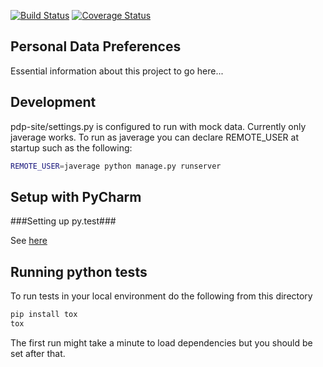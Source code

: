 [![Build Status](https://travis-ci.org/UWIT-IAM/iam-identity-pdp.svg?branch=master)](https://travis-ci.org/UWIT-IAM/iam-identity-pdp)
[![Coverage Status](https://coveralls.io/repos/github/UWIT-IAM/iam-identity-pdp/badge.svg?branch=master)](https://coveralls.io/github/UWIT-IAM/iam-identity-pdp?branch=master)

Personal Data Preferences
-------------------------

Essential information about this project to go here...

Development
-----------

pdp-site/settings.py is configured to run with mock data. Currently
only javerage works.  To run as javerage you can declare REMOTE_USER
at startup such as the following:

```bash
REMOTE_USER=javerage python manage.py runserver
```

Setup with PyCharm
------------------

###Setting up py.test###

See [here](https://wiki.cac.washington.edu/x/MqUnB)



Running python tests
--------------------

To run tests in your local environment do the following from this
directory

```bash
pip install tox
tox
```

The first run might take a minute to load dependencies but you should
be set after that.
